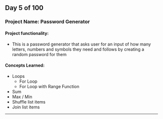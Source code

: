## Day 5 of 100

### Project Name: Password Generator

#### **Project functionality:**
- This is a password generator that asks user for an input of how many letters, numbers and symbols they need and follows by creating a random password for them

#### **Concepts Learned:**
- Loops
	- For Loop
	- For Loop with Range Function
- Sum
- Max / Min
- Shuffle list items
- Join list items
------------